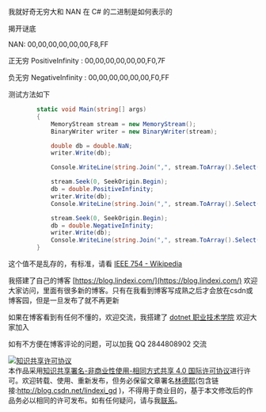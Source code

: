 
我就好奇无穷大和 NAN 在 C# 的二进制是如何表示的

<!--more-->


<!-- CreateTime:6/12/2020 8:52:44 AM -->

<!-- 发布 -->

揭开谜底

NAN: 00,00,00,00,00,00,F8,FF

正无穷 PositiveInfinity : 00,00,00,00,00,00,F0,7F

负无穷 NegativeInfinity : 00,00,00,00,00,00,F0,FF

测试方法如下

```csharp
        static void Main(string[] args)
        {
            MemoryStream stream = new MemoryStream();
            BinaryWriter writer = new BinaryWriter(stream);

            double db = double.NaN;
            writer.Write(db);

            Console.WriteLine(string.Join(",", stream.ToArray().Select(b => b.ToString("X2"))));

            stream.Seek(0, SeekOrigin.Begin);
            db = double.PositiveInfinity;
            writer.Write(db);
            Console.WriteLine(string.Join(",", stream.ToArray().Select(b => b.ToString("X2"))));

            stream.Seek(0, SeekOrigin.Begin);
            db = double.NegativeInfinity;
            writer.Write(db);
            Console.WriteLine(string.Join(",", stream.ToArray().Select(b => b.ToString("X2"))));
        }
```

这个值不是乱存的，有标准，请看 [IEEE 754 - Wikipedia](https://en.wikipedia.org/wiki/IEEE_754 )


我搭建了自己的博客 [https://blog.lindexi.com/](https://blog.lindexi.com/) 欢迎大家访问，里面有很多新的博客。只有在我看到博客写成熟之后才会放在csdn或博客园，但是一旦发布了就不再更新

如果在博客看到有任何不懂的，欢迎交流，我搭建了 [dotnet 职业技术学院](https://t.me/dotnet_campus) 欢迎大家加入

如有不方便在博客评论的问题，可以加我 QQ 2844808902 交流

<a rel="license" href="http://creativecommons.org/licenses/by-nc-sa/4.0/"><img alt="知识共享许可协议" style="border-width:0" src="https://licensebuttons.net/l/by-nc-sa/4.0/88x31.png" /></a><br />本作品采用<a rel="license" href="http://creativecommons.org/licenses/by-nc-sa/4.0/">知识共享署名-非商业性使用-相同方式共享 4.0 国际许可协议</a>进行许可。欢迎转载、使用、重新发布，但务必保留文章署名[林德熙](http://blog.csdn.net/lindexi_gd)(包含链接:http://blog.csdn.net/lindexi_gd )，不得用于商业目的，基于本文修改后的作品务必以相同的许可发布。如有任何疑问，请与我[联系](mailto:lindexi_gd@163.com)。